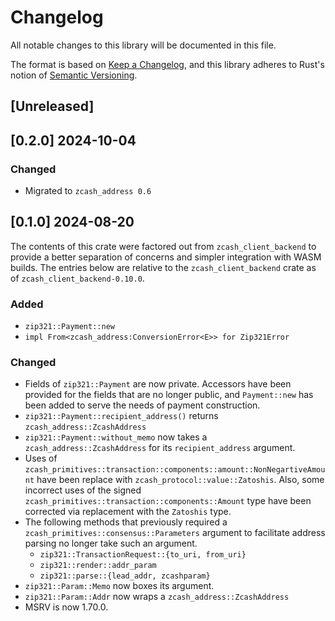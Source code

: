 # Changelog
All notable changes to this library will be documented in this file.

The format is based on [Keep a Changelog](https://keepachangelog.com/en/1.0.0/),
and this library adheres to Rust's notion of
[Semantic Versioning](https://semver.org/spec/v2.0.0.html).

## [Unreleased]

## [0.2.0] 2024-10-04

### Changed
- Migrated to `zcash_address 0.6`

## [0.1.0] 2024-08-20

The contents of this crate were factored out from `zcash_client_backend` to
provide a better separation of concerns and simpler integration with WASM
builds. The entries below are relative to the `zcash_client_backend` crate as
of `zcash_client_backend-0.10.0`.

### Added
- `zip321::Payment::new`
- `impl From<zcash_address:ConversionError<E>> for Zip321Error`

### Changed
- Fields of `zip321::Payment` are now private. Accessors have been provided for
  the fields that are no longer public, and `Payment::new` has been added to
  serve the needs of payment construction.
- `zip321::Payment::recipient_address()` returns `zcash_address::ZcashAddress`
- `zip321::Payment::without_memo` now takes a `zcash_address::ZcashAddress` for
  its `recipient_address` argument.
- Uses of `zcash_primitives::transaction::components::amount::NonNegartiveAmount`
  have been replace with `zcash_protocol::value::Zatoshis`. Also, some incorrect
  uses of the signed `zcash_primitives::transaction::components::Amount`
  type have been corrected via replacement with the `Zatoshis` type.
- The following methods that previously required a 
  `zcash_primitives::consensus::Parameters` argument to facilitate address
  parsing no longer take such an argument.
  - `zip321::TransactionRequest::{to_uri, from_uri}`
  - `zip321::render::addr_param`
  - `zip321::parse::{lead_addr, zcashparam}`
- `zip321::Param::Memo` now boxes its argument.
- `zip321::Param::Addr` now wraps a `zcash_address::ZcashAddress`
- MSRV is now 1.70.0.
